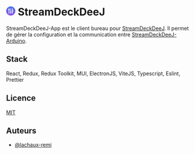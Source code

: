 # <img alt="Logo" height="25" src="src/assets/logo.png" width="25"/> StreamDeckDeeJ

StreamDeckDeeJ-App est le client bureau pour [StreamDeckDeeJ](https://github.com/lachaux-remi/StreamDeckDeeJ).
Il permet de gérer la configuration et la communication
entre [StreamDeckDeeJ-Arduino](https://github.com/lachaux-remi/StreamDeckDeeJ-Arduino).

## Stack

React, Redux, Redux Toolkit, MUI, ElectronJS, ViteJS, Typescript, Eslint, Prettier

## Licence

[MIT](LICENSE)

## Auteurs

- [@lachaux-remi](https://www.github.com/lachaux-remi)
